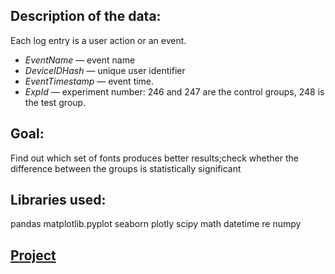 ## Description of the data:
Each log entry is a user action or an event.
- *EventName* — event name
- *DeviceIDHash* — unique user identifier
- *EventTimestamp* — event time.
- *ExpId* — experiment number: 246 and 247 are the control groups, 248 is the test group.


## Goal:

Find out which set of fonts produces better results;check whether the difference between the groups is statistically significant

## Libraries used:

pandas
matplotlib.pyplot
seaborn
plotly
scipy
math
datetime
re
numpy

## [Project](project_1_KarinLevin.ipynb)
